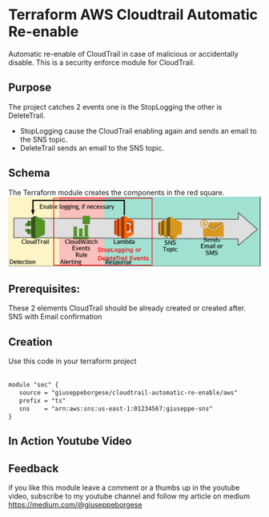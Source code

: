 # Terraform AWS Cloudtrail Automatic Re-enable
Automatic re-enable of CloudTrail in case of malicious or accidentally disable. 
This is a security enforce module for CloudTrail.

## Purpose 
The project catches 2 events one is the StopLogging the other is DeleteTrail.
* StopLogging cause the CloudTrail enabling again and sends an email to the SNS topic.
* DeleteTrail sends an email to the SNS topic.

## Schema
The Terraform module creates the components in the red square.
![schema](https://raw.githubusercontent.com/giuseppeborgese/terraform-aws-cloudtrail-automatic-re-enable/master/img/schema.png)


## Prerequisites:
These 2 elements 
CloudTrail should be already created or created after.
SNS with Email confirmation 

## Creation
Use this code in your terraform project 

``` hcl

module "sec" {
   source = "giuseppeborgese/cloudtrail-automatic-re-enable/aws"
   prefix = "ts"
   sns    = "arn:aws:sns:us-east-1:01234567:giuseppe-sns"
}
```


## In Action Youtube Video


## Feedback
if you like this module leave a comment or a thumbs up in the youtube video, subscribe to my youtube channel and follow my article on medium https://medium.com/@giuseppeborgese 
